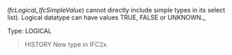 _IfcLogical_IfcSimpleValue_) cannot directly include simple types in its select list). Logical datatype can have values TRUE, FALSE or UNKNOWN._

<!-- end of short definition -->


Type: LOGICAL

> HISTORY New type in IFC2x.
